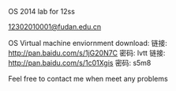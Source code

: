 OS 2014 lab for 12ss

12302010001@fudan.edu.cn

OS Virtual machine enviornment download: 
链接: http://pan.baidu.com/s/1jG20N7C 密码: lvtt 
链接: http://pan.baidu.com/s/1c01Xgis 密码: s5m8

Feel free to contact me when meet any problems
